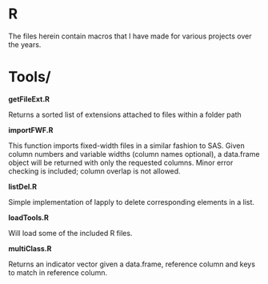 # R

The files herein contain macros that I have made for various projects over the years.

# Tools/
**getFileExt.R**

Returns a sorted list of extensions attached to files within a folder path
    
**importFWF.R**

This function imports fixed-width files in a similar fashion to SAS.  Given column numbers and variable widths (column names optional), a data.frame object will be returned with only the requested columns.  Minor error checking is included; column overlap is not allowed.
    
**listDel.R**

Simple implementation of lapply to delete corresponding elements in a list.
    
**loadTools.R**

Will load some of the included R files.

**multiClass.R**

Returns an indicator vector given a data.frame, reference column and keys to match in reference column.
